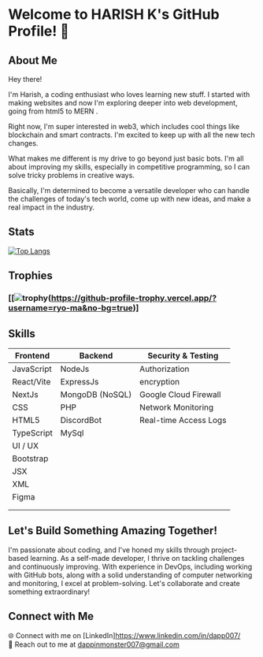 # Welcome to HARISH K's GitHub Profile! 👋 

## About Me

Hey there!

I'm Harish, a coding enthusiast who loves learning new stuff. I started with making websites and now I'm exploring deeper into web development, going from html5 to MERN .

Right now, I'm super interested in web3, which includes cool things like blockchain and smart contracts. I'm excited to keep up with all the new tech changes.

What makes me different is my drive to go beyond just basic bots. I'm all about improving my skills, especially in competitive programming, so I can solve tricky problems in creative ways.

Basically, I'm determined to become a versatile developer who can handle the challenges of today's tech world, come up with new ideas, and make a real impact in the industry.

## Stats

[![Top Langs](https://github-readme-stats.vercel.app/api/top-langs/?username=dapphari007&layout=donut-vertical)](https://github.com/dapphari007/github-readme-stats)

## Trophies

### [[![trophy](https://github-profile-trophy.vercel.app/?username=dapphari007)(https://github-profile-trophy.vercel.app/?username=ryo-ma&no-bg=true)]

## Skills

| Frontend     | Backend         | Security & Testing          | 
|--------------|-----------------|-----------------------------|
| JavaScript   | NodeJs          | Authorization               | 
| React/Vite   | ExpressJs       | encryption                  | 
| NextJs       | MongoDB (NoSQL) | Google Cloud Firewall       | 
| CSS          | PHP             | Network Monitoring          | 
| HTML5        | DiscordBot      | Real-time Access Logs       | 
| TypeScript   | MySql           |                             | 
| UI / UX      |                 |                             |
| Bootstrap    |                 |                             | 
| JSX          |                 |                             | 
| XML          |                 |                             | 
| Figma        |                 |                             | 
|              |                 |                             | 
|              |                 |                             |


## Let's Build Something Amazing Together!

I'm passionate about coding, and I've honed my skills through project-based learning. As a self-made developer, I thrive on tackling challenges and continuously improving. With experience in DevOps, including working with GitHub bots, along with a solid understanding of computer networking and monitoring, I excel at problem-solving. Let's collaborate and create something extraordinary!

## Connect with Me

🌐 Connect with me on [LinkedIn]https://www.linkedin.com/in/dapp007/  
📧 Reach out to me at [dappinmonster007@gmail.com](mailto:dappinmonster007@gmail.com)
